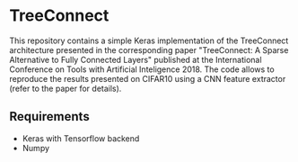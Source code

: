 # TreeConnect
This repository contains a simple Keras implementation of the TreeConnect architecture presented in the corresponding paper "TreeConnect: A Sparse Alternative to Fully Connected Layers" published at the International Conference on Tools with Artificial Inteligence 2018. The code allows to reproduce the results presented on CIFAR10 using a CNN feature extractor (refer to the paper for details).

## Requirements

- Keras with Tensorflow backend
- Numpy
